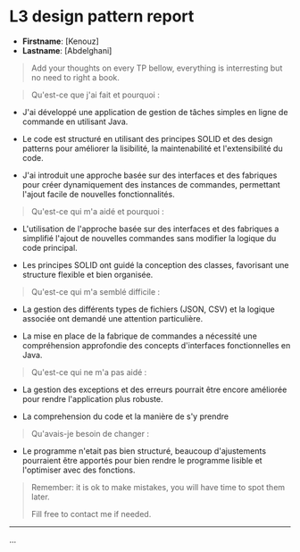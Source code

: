 # L3 design pattern report

- **Firstname**: [Kenouz]
- **Lastname**: [Abdelghani]


> Add your thoughts on every TP bellow, everything is interresting but no need to right a book.

> Qu'est-ce que j'ai fait et pourquoi :

- J'ai développé une application de gestion de tâches simples en ligne de commande en utilisant Java.

- Le code est structuré en utilisant des principes SOLID et des design patterns pour améliorer la lisibilité, la maintenabilité et l'extensibilité du code.

- J'ai introduit une approche basée sur des interfaces et des fabriques pour créer dynamiquement des instances de commandes, permettant l'ajout facile de nouvelles
  fonctionnalités.

> Qu'est-ce qui m'a aidé et pourquoi :

- L'utilisation de l'approche basée sur des interfaces et des fabriques a simplifié l'ajout de nouvelles commandes sans modifier la logique du code principal.

- Les principes SOLID ont guidé la conception des classes, favorisant une structure flexible et bien organisée.

> Qu'est-ce qui m'a semblé difficile :

- La gestion des différents types de fichiers (JSON, CSV) et la logique associée ont demandé une attention particulière.

- La mise en place de la fabrique de commandes a nécessité une compréhension approfondie des concepts d'interfaces fonctionnelles en Java.

> Qu'est-ce qui ne m'a pas aidé :

- La gestion des exceptions et des erreurs pourrait être encore améliorée pour rendre l'application plus robuste.

- La comprehension du code et la manière de s'y prendre

> Qu'avais-je besoin de changer :
- Le programme n'etait pas bien structuré, beaucoup d'ajustements pourraient être apportés pour bien rendre le programme lisible et l'optimiser avec des fonctions.

>
> Remember: it is ok to make mistakes, you will have time to spot them later.
>
> Fill free to contact me if needed.

---
...
